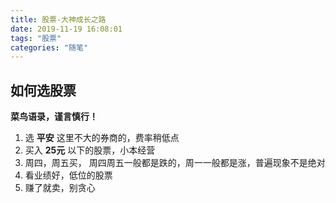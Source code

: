 ```yaml
---
title: 股票-大神成长之路
date: 2019-11-19 16:08:01
tags: "股票"
categories: "随笔"
---
```


## 如何选股票
**菜鸟语录，谨言慎行！**  
1. 选 **平安** 这里不大的券商的，费率稍低点
2. 买入 **25元** 以下的股票，小本经营
3. 周四，周五买， 周四周五一般都是跌的，周一一般都是涨，普遍现象不是绝对
4. 看业绩好，低位的股票
5. 赚了就卖，别贪心

